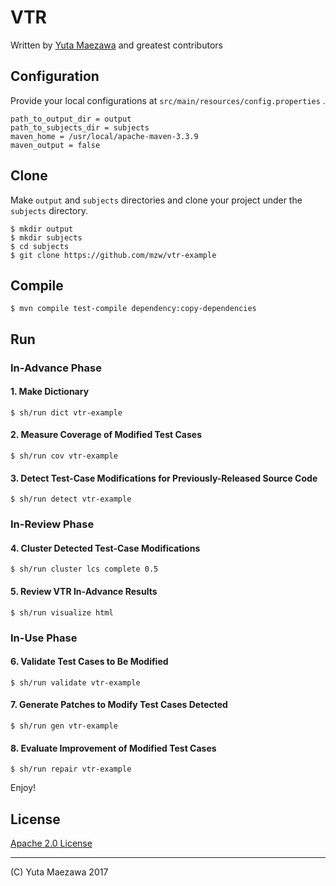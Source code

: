 # VTR

Written by [Yuta Maezawa](mailto:maezawa@nii.ac.jp) and greatest contributors

## Configuration

Provide your local configurations at `src/main/resources/config.properties` .

```
path_to_output_dir = output
path_to_subjects_dir = subjects
maven_home = /usr/local/apache-maven-3.3.9
maven_output = false
```

## Clone
Make `output` and `subjects` directories and clone your project under the `subjects` directory.

```
$ mkdir output
$ mkdir subjects
$ cd subjects
$ git clone https://github.com/mzw/vtr-example
```

## Compile

```
$ mvn compile test-compile dependency:copy-dependencies
```

## Run

### In-Advance Phase

#### 1. Make Dictionary

```
$ sh/run dict vtr-example
```

#### 2.  Measure Coverage of Modified Test Cases

```
$ sh/run cov vtr-example
```

#### 3. Detect Test-Case Modifications for Previously-Released Source Code

```
$ sh/run detect vtr-example
```

### In-Review Phase

#### 4. Cluster Detected Test-Case Modifications

```
$ sh/run cluster lcs complete 0.5
```

#### 5. Review VTR In-Advance Results

```
$ sh/run visualize html
```

### In-Use Phase

#### 6. Validate Test Cases to Be Modified

```
$ sh/run validate vtr-example
```

#### 7. Generate Patches to Modify Test Cases Detected

```
$ sh/run gen vtr-example
```

#### 8. Evaluate Improvement of Modified Test Cases

```
$ sh/run repair vtr-example
```

Enjoy!

## License
[Apache 2.0 License](http://www.apache.org/licenses/LICENSE-2.0)

----
(C) Yuta Maezawa 2017
